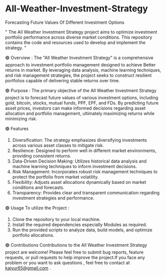 # All-Weather-Investment-Strategy
Forecasting Future Values Of Different Investment Options

" The All Weather Investment Strategy project aims to optimize investment portfolio performance across diverse market conditions. This repository contains the code and resources used to develop and implement the strategy. "

🟣 Overview : 
The "All Weather Investment Strategy" is a comprehensive approach to investment portfolio management designed to achieve Better returns in market. By leveraging data analysis, machine learning techniques, and risk management strategies, the project seeks to construct resilient portfolios capable of delivering stable returns over time.

🟣 Purpose : 
The primary objective of the All Weather Investment Strategy project is to forecast future values of various investment options, including gold, bitcoin, stocks, mutual funds, PPF, EPF, and FDs. By predicting future asset prices, investors can make informed decisions regarding asset allocation and portfolio management, ultimately maximizing returns while minimizing risk.

🟣 Features
1) Diversification: The strategy emphasizes diversifying investments across various asset classes to mitigate risk.
2) Resilience: Designed to perform well in different market environments, providing consistent returns.
3) Data-Driven Decision Making: Utilizes historical data analysis and machine learning techniques to inform investment decisions.
4) Risk Management: Incorporates robust risk management techniques to protect the portfolio from market volatility.
5) Flexibility: Adjusts asset allocations dynamically based on market conditions and forecasts.
6) Transparency: Provides clear and transparent communication regarding investment strategies and performance.

🟣 Usage
To utilize the Project :

1) Clone the repository to your local machine.
2) Install the required dependencies especially Modules as required.
3) Run the provided scripts to analyze data, build models, and optimize portfolio allocations.

🟣 Contributions
Contributions to the All Weather Investment Strategy project are welcome! Please feel free to submit bug reports, feature requests, or pull requests to help improve the project.If you face any problem or you want to ask questions , feel free to contact at kaiyur65@gmail.com .
